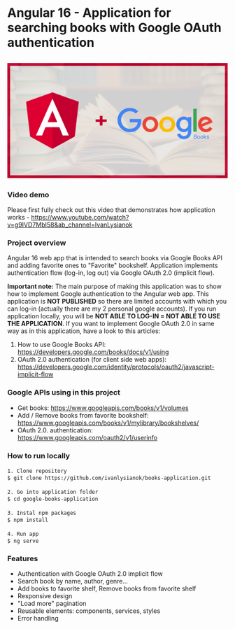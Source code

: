 # Angular 16 - Application for searching books with Google OAuth authentication

## ![Alt text](/google-books-application/src/assets/preview.png?raw=true "Overview page")

### Video demo

Please first fully check out this video that demonstrates how application works - https://www.youtube.com/watch?v=g9IVD7MbI58&ab_channel=IvanLysianok

### Project overview

Angular 16 web app that is intended to search books via Google Books API and adding favorite ones to "Favorite" bookshelf. Application implements authentication flow (log-in, log out) via Google OAuth 2.0 (implicit flow).

**Important note:** The main purpose of making this application was to show how to implement Google authentication to the Angular web app. This application is **NOT PUBLISHED** so there are limited accounts with which you can log-in (actually there are my 2 personal google accounts). If you run application locally, you will be **NOT ABLE TO LOG-IN = NOT ABLE TO USE THE APPLICATION**. If you want to implement Google OAuth 2.0 in same way as in this application, have a look to this articles:

1. How to use Google Books API: https://developers.google.com/books/docs/v1/using
2. OAuth 2.0 authentication (for client side web apps): https://developers.google.com/identity/protocols/oauth2/javascript-implicit-flow

### Google APIs using in this project

- Get books: https://www.googleapis.com/books/v1/volumes
- Add / Remove books from favorite bookshelf: https://www.googleapis.com/books/v1/mylibrary/bookshelves/
- OAuth 2.0. authentication: https://www.googleapis.com/oauth2/v1/userinfo

### How to run locally

```
1. Clone repository
$ git clone https://github.com/ivanlysianok/books-application.git

2. Go into application folder
$ cd google-books-application

3. Instal npm packages
$ npm install

4. Run app
$ ng serve
```

### Features

- Authentication with Google OAuth 2.0 implicit flow
- Search book by name, author, genre...
- Add books to favorite shelf, Remove books from favorite shelf
- Responsive design
- "Load more" pagination
- Reusable elements: components, services, styles
- Error handling

